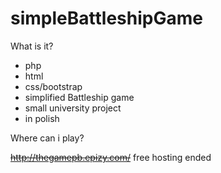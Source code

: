 # simpleBattleshipGame

What is it?
- php
- html
- css/bootstrap
- simplified Battleship game
- small university project
- in polish

Where can i play?

~~http://thegamepb.epizy.com/~~ free hosting ended
